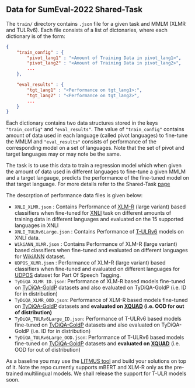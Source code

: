 ## Data for SumEval-2022 Shared-Task

The `train/` directory contains `.json` file for a given task and MMLM (XLMR and TULRv6). Each file consists of a list of dictonaries, where each dictionary is of the form:

```json
{
    "train_config" : {
        "pivot_lang1" : "<Amount of Training Data in pivot_lang1>",
        "pivot_lang2" : "<Amount of Training Data in pivot_lang2>",
        ...
    },

    "eval_results" : {
        "tgt_lang1" : "<Performance on tgt_lang1>:",
        "tgt_lang2" : "<Performance on tgt_lang2>",
        ...
    }
}


```

Each dictionary contains two data structures stored in the keys `"train_config"` and `"eval_results"`. The value of `"train_config"` contains amount of data used in each language (called pivot languages) to fine-tune the MMLM and `"eval_results"` consists of performance of the corresponding model on a set of languages. Note that the set of pivot and target languages may or may note be the same.

The task is to use this data to train a regression model which when given the amount of data used in different languages to fine-tune a given MMLM and a target langauge, predicts the performance of the fine-tuned model on that target language. For more details refer to the Shared-Task [page](https://www.microsoft.com/en-us/research/event/sumeval-2022/shared-task/)


The descrption of performance data files is given below:
- `XNLI_XLMR.json` : Contains Performance of [XLM-R](https://arxiv.org/abs/1911.02116) (large variant) based classifiers when fine-tuned for [XNLI](https://arxiv.org/abs/1809.05053) task on different amounts of training data in different languages and evaluated on the 15 supported languages in XNLI
- `XNLI_TULRv6Large.json` : Contains Performance of [T-ULRv6](https://www.microsoft.com/en-us/research/blog/microsoft-turing-universal-language-representation-model-t-ulrv5-tops-xtreme-leaderboard-and-trains-100x-faster/) models on XNLI data.
- `WikiANN_XLMR.json` : Contains Performance of XLM-R (large variant) based classifiers when fine-tuned and evaluated on different languages for [WikiANN](https://aclanthology.org/P17-1178/) dataset.
- `UDPOS_XLMR.json` : Performance of XLM-R (large variant) based classifiers when fine-tuned and evaluated on different languages for [UDPOS](https://universaldependencies.org/) dataset for Part Of Speech Tagging.
- `TyDiQA_XLMR_ID.json`: Performance of XLM-R based models fine-tuned on [TyDiQA-GoldP](https://arxiv.org/abs/2003.05002) datasets and also evaluated on TyDiQA-GoldP (i.e. ID for in distribution)
- `TyDiQA_XLMR_OOD.json`: Performance of XLM-R based models fine-tuned on [TyDiQA-GoldP](https://arxiv.org/abs/2003.05002) datasets and **evaluated on [XQUAD](https://arxiv.org/abs/1910.11856) (i.e. OOD for out of distribution)**
- `TyDiQA_TULRv6Large_ID.json`: Performance of T-ULRv6 based models fine-tuned on [TyDiQA-GoldP](https://arxiv.org/abs/2003.05002) datasets and also evaluated on TyDiQA-GoldP (i.e. ID for in distribution)
- `TyDiQA_TULRv6Large_OOD.json`: Performance of T-ULRv6 based models fine-tuned on [TyDiQA-GoldP](https://arxiv.org/abs/2003.05002) datasets and **evaluated on [XQUAD](https://arxiv.org/abs/1910.11856)** (i.e. OOD for out of distribution)

As a baseline you may use the [LITMUS tool](https://github.com/microsoft/Litmus) and build your solutions on top of it. Note the repo currently supports mBERT and XLM-R only as the pre-trained multilingual models. We shall release the support for T-ULR models soon.